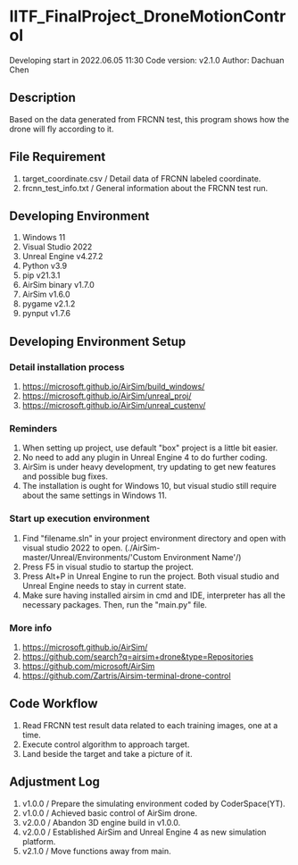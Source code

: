 # IITF_FinalProject_DroneMotionControl
Developing start in 2022.06.05 11:30
Code version: v2.1.0
Author: Dachuan Chen

## Description
Based on the data generated from FRCNN test, this program shows how the drone will fly according to it.

## File Requirement
1. target_coordinate.csv / Detail data of FRCNN labeled coordinate.
2. frcnn_test_info.txt / General information about the FRCNN test run.

## Developing Environment
1. Windows 11
2. Visual Studio 2022
3. Unreal Engine v4.27.2
4. Python v3.9
5. pip v21.3.1
6. AirSim binary v1.7.0
7. AirSim v1.6.0
8. pygame v2.1.2
9. pynput v1.7.6

## Developing Environment Setup
### Detail installation process
1. https://microsoft.github.io/AirSim/build_windows/
2. https://microsoft.github.io/AirSim/unreal_proj/
3. https://microsoft.github.io/AirSim/unreal_custenv/

### Reminders
1. When setting up project, use default "box" project is a little bit easier.
2. No need to add any plugin in Unreal Engine 4 to do further coding.
3. AirSim is under heavy development, try updating to get new features and possible bug fixes.
4. The installation is ought for Windows 10, but visual studio still require about the same settings in Windows 11.

### Start up execution environment
1. Find "filename.sln" in your project environment directory and open with visual studio 2022 to open. (./AirSim-master/Unreal/Environments/'Custom Environment Name'/)
2. Press F5 in visual studio to startup the project.
3. Press Alt+P in Unreal Engine to run the project. Both visual studio and Unreal Engine needs to stay in current state.
4. Make sure having installed airsim in cmd and IDE, interpreter has all the necessary packages. Then, run the "main.py" file. 

### More info
1. https://microsoft.github.io/AirSim/
2. https://github.com/search?q=airsim+drone&type=Repositories
3. https://github.com/microsoft/AirSim
4. https://github.com/Zartris/Airsim-terminal-drone-control

## Code Workflow
1. Read FRCNN test result data related to each training images, one at a time.
2. Execute control algorithm to approach target.
3. Land beside the target and take a picture of it.

## Adjustment Log
1. v1.0.0 / Prepare the simulating environment coded by CoderSpace(YT). 
2. v1.0.0 / Achieved basic control of AirSim drone.
3. v2.0.0 / Abandon 3D engine build in v1.0.0.
4. v2.0.0 / Established AirSim and Unreal Engine 4 as new simulation platform. 
5. v2.1.0 / Move functions away from main.

